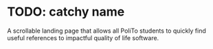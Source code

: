 # TODO: catchy name

A scrollable landing page that allows all PoliTo students to quickly find useful references to impactful quality of life software.
